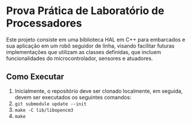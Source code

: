 # Prova Prática de Laboratório de Processadores

Este projeto consiste em uma biblioteca HAL em C++ para embarcados e sua aplicação em um robô seguidor de linha, visando facilitar futuras implementações que utilizam as classes definidas, que incluem funcionalidades do microcontrolador, sensores e atuadores.

## Como Executar

 1. Inicialmente, o repositório deve ser clonado localmente, em seguida, devem ser executados os seguintes comandos:
 2. `git submodule update --init`
 3. `make -C lib/libopencm3`
 4. `make`
